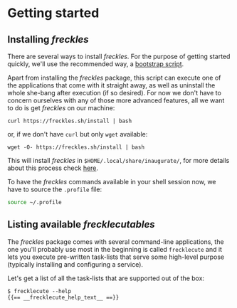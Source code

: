 # Getting started

## Installing *freckles*

There are several ways to install *freckles*. For the purpose of getting started quickly, we'll use the recommended way, a [bootstrap script](https://gitlab.com/frkl/inaugurate).

Apart from installing the *freckles* package, this script can execute one of the applications that come with it straight away, as well as uninstall the whole she-bang after execution (if so desired). For now we don't have to concern ourselves with any of those more advanced features, all we want to do is get *freckles* on our machine:

```
curl https://freckles.sh/install | bash 
```

or, if we don't have ``curl`` but only ``wget`` available:

```
wget -O- https://freckles.sh/install | bash
```

This will install *freckles* in ``$HOME/.local/share/inaugurate/``, for more details about this process check [here](https://TODO).

To have the *freckles* commands available in your shell session now, we have to source the ``.profile`` file:

```bash
source ~/.profile
```

## Listing available *frecklecutables*

The *freckles* package comes with several command-line applications, the one you'll probably use most in the beginning is called ``frecklecute`` and it lets you execute pre-written task-lists that serve some high-level purpose (typically installing and configuring a service).

Let's get a list of all the task-lists that are supported out of the box:

```
$ frecklecute --help
{{== __frecklecute_help_text__ ==}}
```
